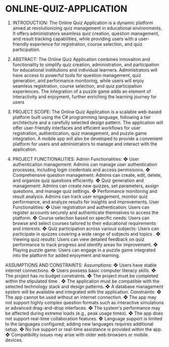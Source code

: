 # ONLINE-QUIZ-APPLICATION
1.	INTRODUCTION:
The Online Quiz Application is a dynamic platform aimed at revolutionizing quiz management in educational environments. It offers administrators seamless quiz creation, question management, and result tracking capabilities, while providing users with a user-friendly experience for registration, course selection, and quiz participation.
2.	ABSTRACT:
The Online Quiz Application combines innovation and functionality to simplify quiz creation, administration, and participation for educational institutions and individual learners. Administrators will have access to powerful tools for question management, quiz generation, and performance monitoring, while users will enjoy seamless registration, course selection, and quiz participation experiences. The integration of a puzzle game adds an element of interactivity and enjoyment, further enriching the learning journey for users
3.	PROJECT SCOPE:
The Online Quiz Application is a scalable web-based platform built using the C# programming language, following a tier architecture and a carefully selected design pattern. The application will offer user-friendly interfaces and efficient workflows for user registration, authentication, quiz management, and puzzle game integration. A mobile app will also be developed to provide a convenient platform for users and administrators to manage and interact with the application.

4.	PROJECT FUNCTIONALITIES:
Admin Functionalities:
 ❖ User authentication management: Admins can manage user authentication processes, including login credentials and access permissions. 
❖ Comprehensive question management: Admins can create, edit, delete, and organize quiz questions efficiently.
 ❖ Quiz generation and management: Admins can create new quizzes, set parameters, assign questions, and manage quiz settings.
❖ Performance monitoring and result analysis: Admins can track user engagement, monitor quiz performance, and analyze results for insights and improvements.
User Functionalities: 
❖ User registration and authentication: Users can register accounts securely and authenticate themselves to access the platform. 
❖ Course selection based on specific needs: Users can browse and select courses tailored to their educational requirements and interests. 
❖ Quiz participation across various subjects: Users can participate in quizzes covering a wide range of subjects and topics
. ❖ Viewing quiz results: Users can view detailed feedback on quiz performance to track progress and identify areas for improvement.
 ❖ Playing puzzle game: Users can engage in a puzzle game integrated into the platform for added enjoyment and learning.

ASSUMPTIONS AND CONSTRAINTS:
Assumptions: 
❖ Users have stable internet connections. 
❖ Users possess basic computer literacy skills.
 ❖ The project has no budget constraints. 
❖ The project must be completed within the stipulated time
. ❖ The application must be compatible with the selected technology stack and design patterns. 
❖ A database management system will be available and integrated with the application.
 Constraints: 
❖ The app cannot be used without an internet connection.
 ❖ The app may not support highly complex question formats such as interactive simulations or advanced drag-and-drop interfaces. 
❖ The system's performance may be affected during extreme loads (e.g., peak usage times). 
❖ The app does not support real-time collaboration features.
 ❖ Language support is limited to the languages configured; adding new languages requires additional setup.
 ❖ No live support or real-time assistance is provided within the app. 
❖ Compatibility issues may arise with older web browsers or mobile devices.
